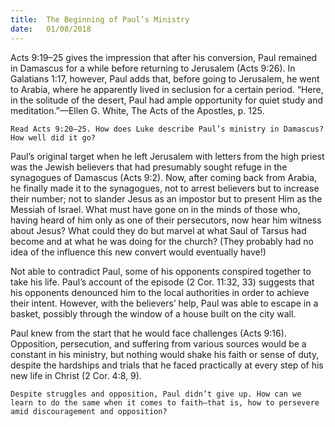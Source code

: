 ```yaml
---
title:  The Beginning of Paul’s Ministry
date:   01/08/2018
---
```


Acts 9:19–25 gives the impression that after his conversion, Paul remained in Damascus for a while before returning to Jerusalem (Acts 9:26). In Galatians 1:17, however, Paul adds that, before going to Jerusalem, he went to Arabia, where he apparently lived in seclusion for a certain period. “Here, in the solitude of the desert, Paul had ample opportunity for quiet study and meditation.”—Ellen G. White, The Acts of the Apostles, p. 125.

`Read Acts 9:20–25. How does Luke describe Paul’s ministry in Damascus? How well did it go?`

Paul’s original target when he left Jerusalem with letters from the high priest was the Jewish believers that had presumably sought refuge in the synagogues of Damascus (Acts 9:2). Now, after coming back from Arabia, he finally made it to the synagogues, not to arrest believers but to increase their number; not to slander Jesus as an impostor but to present Him as the Messiah of Israel. What must have gone on in the minds of those who, having heard of him only as one of their persecutors, now hear him witness about Jesus? What could they do but marvel at what Saul of Tarsus had become and at what he was doing for the church? (They probably had no idea of the influence this new convert would eventually have!) 

Not able to contradict Paul, some of his opponents conspired together to take his life. Paul’s account of the episode (2 Cor. 11:32, 33) suggests that his opponents denounced him to the local authorities in order to achieve their intent. However, with the believers’ help, Paul was able to escape in a basket, possibly through the window of a house built on the city wall.

Paul knew from the start that he would face challenges (Acts 9:16). Opposition, persecution, and suffering from various sources would be a constant in his ministry, but nothing would shake his faith or sense of duty, despite the hardships and trials that he faced practically at every step of his new life in Christ (2 Cor. 4:8, 9).

`Despite struggles and opposition, Paul didn’t give up. How can we learn to do the same when it comes to faith—that is, how to persevere amid discouragement and opposition?`